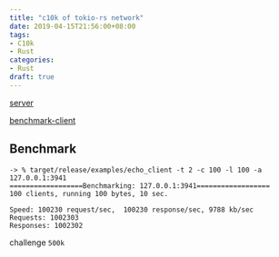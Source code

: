 ```yaml
---
title: "c10k of tokio-rs network"
date: 2019-04-15T21:56:00+08:00
tags:
- C10k
- Rust
categories:
- Rust
draft: true
---
```


[server](https://github.com/laohanlinux/c10k-rs)

[benchmark-client](https://github.com/Xudong-Huang/may)


## Benchmark

``` shell
-> % target/release/examples/echo_client -t 2 -c 100 -l 100 -a 127.0.0.1:3941
==================Benchmarking: 127.0.0.1:3941==================
100 clients, running 100 bytes, 10 sec.

Speed: 100230 request/sec,  100230 response/sec, 9788 kb/sec
Requests: 1002303
Responses: 1002302
```

challenge `500k`
